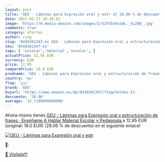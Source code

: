 ```yaml
---
layout: post
title: 'GEU - Láminas para Expresión oral y estr al 28.06 % de descuento'
date: 2021-02-17 18:38:52
image: 'https://m.media-amazon.com/images/I/51FdIedvzmL._SL200_.jpg'
comments: true
category: ofertas
author: ring
slug: '8416361347-es GEU - Láminas para Expresión oral y estructuración de...'
sku: '8416361347-es'
tags: [ 'escolar','material','escolar', ]
actualPrice: 12.95 EUR
currency: EUR
price: 12.95
comparePrice: 18.0 EUR
prodname: 'GEU - Láminas para Expresión oral y estructuración de frases · Enséñame A Hablar  Material Escolar y Pedagogía '
country: 'es'
flag: '🇪🇸'
brand: 'GEU'
buyurl: 'https://www.amazon.es/dp/8416361347/?tag=tolees-21'
descuento: '28.06'
average: '12.7199999999998'
---
```


Ahora mismo tienes [GEU - Láminas para Expresión oral y estructuración de frases · Enséñame A Hablar  Material Escolar y Pedagogía ](https://www.amazon.es/dp/8416361347/?tag=tolees-21) a 12.95 EUR (original: 18.0 EUR) (28.06 %  de descuento) en el siguiente enlace!

[![GEU - Láminas para Expresión oral y estr](https://m.media-amazon.com/images/I/51FdIedvzmL._SL200_.jpg)](https://www.amazon.es/dp/8416361347/?tag=tolees-21)

🔎:


[🛒 Visítala!!!](https://www.amazon.es/dp/8416361347/?tag=tolees-21)
